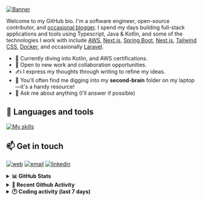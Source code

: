 [![Banner](https://raw.githubusercontent.com/wilfriedago/wilfriedago/main/assets/1.png)][website]

Welcome to my GitHub bio. I'm a software engineer, open-source contributor, and [occasional blogger][blog]. I spend my days building full-stack applications and tools using Typescript, Java & Kotlin, and some of the technologies I work with include [AWS](https://aws.amazon.com/fr/), [Next.js](https://nextjs.org/), [Spring Boot](https://spring.io/projects/spring-boot), [Nest.js](https://nestjs.com/), [Tailwind CSS](https://github.com/tailwindlabs/tailwindcss), [Docker](https://www.docker.com/), and occasionally [Laravel](https://laravel.com/).

- 🔭 Currently diving into Kotlin, and AWS certifications.
- 👯 Open to new work and collaboration opportunities.
- ✍️ I express my thoughts through writing to refine my ideas.
- 🧠 You'll often find me digging into my **second-brain** folder on my laptop—it's a handy resource!
- 💬 Ask me about anything (I'll answer if possible)

## 🎨 Languages and tools

[![My skills](https://skillicons.dev/icons?i=typescript,js,nodejs,nest,java,kotlin,spring,python,fastapi,django,aws,docker,vscode,idea,tailwind&perline=15)](https://wilfriedago.dev/about#skills)

## 📫 Get in touch
[![web](https://img.shields.io/badge/WEBSITE-12100E?logo=google-earth&color=282A36)][website]
[![email](https://img.shields.io/badge/MAIL-12100E?logo=mailgun&color=282A36)][mail]
[![linkedin](https://img.shields.io/badge/LINKEDIN-12100E?logo=linkedin&color=282A36)][linkedin]


<details>
  <summary><b>📊 GitHub Stats</b></summary>
	<br/>
	<p align="left">
		<img width="49.5%" src="https://github-readme-stats.vercel.app/api?username=wilfriedago&show_icons=true&count_private=true&title_color=10b981&icon_color=10b981&theme=react&hide_border=true&rank_icon=github" />
		<img width="49.5%" src="https://streak-stats.demolab.com/?user=wilfriedago&hide_border=true&theme=react&ring=10b981&fire=fff&currStreakNum=fff&sideLabels=10b981&currStreakLabel=10b981&sideNums=fff" />
	</p>
</details>

<details>
  <summary><b>📅 Recent Github Activity</b></summary>
	<br>

<!--RECENT_ACTIVITY:last_update-->
Last Updated: Friday, February 14th, 2025, 4:17:34 AM
<!--RECENT_ACTIVITY:last_update_end-->

<!--RECENT_ACTIVITY:start-->
1. ⭐ Starred [timescale/timescaledb](https://github.com/timescale/timescaledb)<br>
2. ⭐ Starred [apiwatja/20250209-css-minification-issue](https://github.com/apiwatja/20250209-css-minification-issue)<br>
3. ⬆️ Pushed 1 commit(s) to [wilfriedago/dotfiles](https://github.com/wilfriedago/dotfiles)<br>
4. ⭐ Starred [timlrx/contentlayer2](https://github.com/timlrx/contentlayer2)<br>
5. 🔱 Forked [wilfriedago/deep-research](https://github.com/wilfriedago/deep-research) from [dzhng/deep-research](https://github.com/dzhng/deep-research)<br>
<!--RECENT_ACTIVITY:end-->
</details>

<details>
  <summary><b>🕐 Coding activity (last 7 days)</b></summary>
	<br>

<!--START_SECTION:waka-->

```python
Total Time: 42 hrs 19 mins

Java            14 hrs 35 mins  ████████▒░░░░░░░░░░░░░░░░   33.87 %
TypeScript      13 hrs 53 mins  ████████░░░░░░░░░░░░░░░░░   32.25 %
JavaScript      2 hrs 6 mins    █▒░░░░░░░░░░░░░░░░░░░░░░░   04.89 %
XML             1 hr 36 mins    █░░░░░░░░░░░░░░░░░░░░░░░░   03.74 %
CSS             1 hr 4 mins     ▓░░░░░░░░░░░░░░░░░░░░░░░░   02.51 %
SQL             59 mins         ▓░░░░░░░░░░░░░░░░░░░░░░░░   02.30 %
Other           45 mins         ▒░░░░░░░░░░░░░░░░░░░░░░░░   01.77 %
```

<!--END_SECTION:waka-->
</details>

[website]: https://wilfriedago.dev
[linkedin]: https://linkedin.com/in/wilfriedago
[blog]: https://wilfriedago.dev/blog
[mail]: mailto:me@wilfriedago.dev
